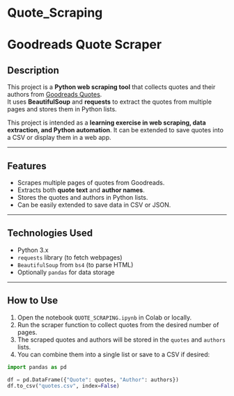 # Quote_Scraping
# Goodreads Quote Scraper

## Description
This project is a **Python web scraping tool** that collects quotes and their authors from [Goodreads Quotes](https://www.goodreads.com/quotes).  
It uses **BeautifulSoup** and **requests** to extract the quotes from multiple pages and stores them in Python lists.  

This project is intended as a **learning exercise in web scraping, data extraction, and Python automation**. It can be extended to save quotes into a CSV or display them in a web app.

---

## Features
- Scrapes multiple pages of quotes from Goodreads.  
- Extracts both **quote text** and **author names**.  
- Stores the quotes and authors in Python lists.  
- Can be easily extended to save data in CSV or JSON.  

---

## Technologies Used
- Python 3.x  
- `requests` library (to fetch webpages)  
- `BeautifulSoup` from `bs4` (to parse HTML)  
- Optionally `pandas` for data storage  

---

## How to Use
1. Open the notebook `QUOTE_SCRAPING.ipynb` in Colab or locally.  
2. Run the scraper function to collect quotes from the desired number of pages.  
3. The scraped quotes and authors will be stored in the `quotes` and `authors` lists.  
4. You can combine them into a single list or save to a CSV if desired:

```python
import pandas as pd

df = pd.DataFrame({"Quote": quotes, "Author": authors})
df.to_csv("quotes.csv", index=False)
